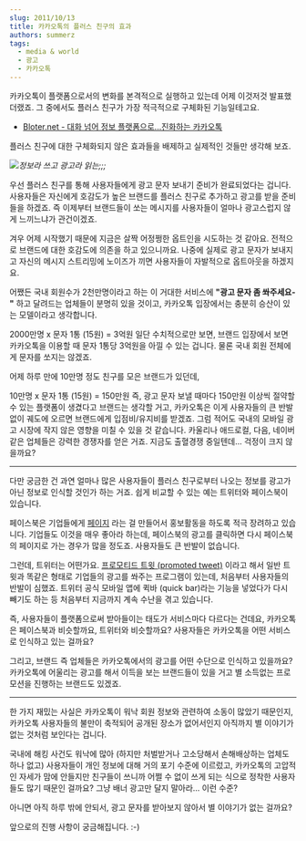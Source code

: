 ```yaml
---
slug: 2011/10/13
title: 카카오톡의 플러스 친구의 효과
authors: summerz
tags:
  - media & world
  - 광고
  - 카카오톡
---
```


카카오톡이 플랫폼으로서의 변화를 본격적으로 실행하고 있는데 어제 이것저것 발표했더랬죠. 그 중에서도 플러스 친구가 가장 적극적으로 구체화된 기능일테고요.

<!-- truncate -->

- [Bloter.net - 대화 넘어 정보 플랫폼으로...진화하는 카카오톡](http://www.bloter.net/archives/79221)

플러스 친구에 대한 구체화되지 않은 효과들을 배제하고 실제적인 것들만 생각해 보죠.

![](스크린샷%202011-10-13%20오전%2011.05.56.png)*정보라 쓰고 광고라 읽는;;;*

우선 플러스 친구를 통해 사용자들에게 광고 문자 보내기 준비가 완료되었다는 겁니다. 사용자들은 자신에게 호감도가 높은 브랜드를 플러스 친구로 추가하고 광고를 받을 준비들을 하겠죠. 즉 이제부터 브랜드들이 쏘는 메시지를 사용자들이 얼마나 광고스럽지 않게 느끼느냐가 관건이겠죠.

겨우 어제 시작했기 때문에 지금은 살짝 어정쩡한 옵트인을 시도하는 것 같아요. 전적으로 브랜드에 대한 호감도에 의존을 하고 있으니까요. 나중에 실제로 광고 문자가 보내지고 자신의 메시지 스트리밍에 노이즈가 끼면 사용자들이 자발적으로 옵트아웃을 하겠지요.

어쨌든 국내 회원수가 2천만명이라고 하는 이 거대한 서비스에 **"광고 문자 좀 쏴주세요-"** 하고 달려드는 업체들이 분명히 있을 것이고, 카카오톡 입장에서는 충분히 승산이 있는 모델이라고 생각합니다.

2000만명 x 문자 1통 (15원) = 3억원
일단 수치적으로만 보면, 브랜드 입장에서 보면 카카오톡을 이용할 때 문자 1통당 3억원을 아낄 수 있는 겁니다. 물론 국내 회원 전체에게 문자를 쏘지는 않겠죠.

어제 하루 만에 10만명 정도 친구를 모은 브랜드가 있던데,

10만명 x 문자 1통 (15원) = 150만원
즉, 광고 문자 보낼 때마다 150만원 이상씩 절약할 수 있는 플랫폼이 생겼다고 브랜드는 생각할 거고, 카카오톡은 이게 사용자들의 큰 반발없이 궤도에 오르면 브랜드에게 입점비/유지비를 받겠죠. 그럼 적어도 국내의 모바일 광고 시장에 작지 않은 영향을 미칠 수 있을 것 같습니다. 카울리나 애드로컬, 다음, 네이버 같은 업체들은 강력한 경쟁자를 얻은 거죠. 지금도 출혈경쟁 중일텐데... 걱정이 크지 않을까요?

* * *

다만 궁금한 건 과연 얼마나 많은 사용자들이 플러스 친구로부터 나오는 정보를 광고가 아닌 정보로 인식할 것인가 하는 거죠. 쉽게 비교할 수 있는 예는 트위터와 페이스북이 있습니다.

페이스북은 기업들에게 [페이지](http://www.facebook.com/pages/browser.php) 라는 걸 만들어서 홍보활동을 하도록 적극 장려하고 있습니다. 기업들도 이것을 매우 좋아라 하는데, 페이스북의 광고를 클릭하면 다시 페이스북의 페이지로 가는 경우가 많을 정도죠. 사용자들도 큰 반발이 없습니다.

그런데, 트위터는 어떤가요. [프로모티드 트윗 (promoted tweet)](https://support.twitter.com/articles/142101-what-are-promoted-tweets) 이라고 해서 일반 트윗과 똑같은 형태로 기업들의 광고를 쏴주는 프로그램이 있는데, 처음부터 사용자들의 반발이 심했죠. 트위터 공식 모바일 앱에 퀵바 (quick bar)라는 기능을 넣었다가 다시 빼기도 하는 등 처음부터 지금까지 계속 수난을 겪고 있습니다.

즉, 사용자들이 플랫폼으로써 받아들이는 태도가 서비스마다 다르다는 건데요, 카카오톡은 페이스북과 비슷할까요, 트위터와 비슷할까요? 사용자들은 카카오톡을 어떤 서비스로 인식하고 있는 걸까요?

그리고, 브랜드 즉 업체들은 카카오톡에서의 광고를 어떤 수단으로 인식하고 있을까요? 카카오톡에 어울리는 광고를 해서 이득을 보는 브랜드들이 있을 거고 별 소득없는 프로모션을 진행하는 브랜드도 있겠죠.

* * *

한 가지 재밌는 사실은 카카오톡이 워낙 회원 정보와 관련하여 소동이 많았기 때문인지, 카카오톡 사용자들의 불만이 축적되어 공개된 장소가 없어서인지 아직까지 별 이야기가 없는 것처럼 보인다는 겁니다.

국내에 해킹 사건도 워낙에 많아 (하지만 처벌받거나 고소당해서 손해배상하는 업체도 하나 없고) 사용자들이 개인 정보에 대해 거의 포기 수준에 이르렀고, 카카오톡의 고압적인 자세가 맘에 안들지만 친구들이 쓰니까 어쩔 수 없이 쓰게 되는 식으로 정착한 사용자들도 많기 때문인 걸까요? 그냥 배너 광고만 달지 말아라... 이런 수준?

아니면 아직 하루 밖에 안되서, 광고 문자를 받아보지 않아서 별 이야기가 없는 걸까요?

앞으로의 진행 사항이 궁금해집니다. :-)
#